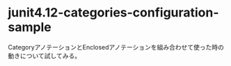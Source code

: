 # junit4.12-categories-configuration-sample
CategoryアノテーションとEnclosedアノテーションを組み合わせて使った時の動きについて試してみる。
